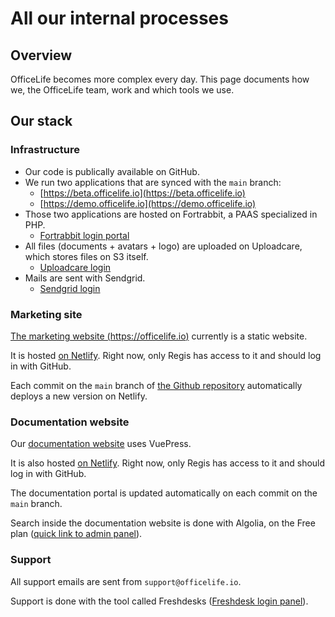 # All our internal processes

## Overview

OfficeLife becomes more complex every day. This page documents how we, the OfficeLife team, work and which tools we use.

## Our stack

### Infrastructure

* Our code is publically available on GitHub.
* We run two applications that are synced with the `main` branch:
  * [https://beta.officelife.io](https://beta.officelife.io)
  * [https://demo.officelife.io](https://demo.officelife.io)
* Those two applications are hosted on Fortrabbit, a PAAS specialized in PHP.
  * [Fortrabbit login portal](https://dashboard.fortrabbit.com/)
* All files (documents + avatars + logo) are uploaded on Uploadcare, which stores files on S3 itself.
  * [Uploadcare login](https://uploadcare.com/dashboard/)
* Mails are sent with Sendgrid.
  * [Sendgrid login](https://app.sendgrid.com/login)

### Marketing site

[The marketing website (https://officelife.io)](https://officelife.io) currently is a static website.

It is hosted [on Netlify](https://app.netlify.com/teams/officelife/overview). Right now, only Regis has access to it and should log in with GitHub.

Each commit on the `main` branch of [the Github repository](https://github.com/officelifehq/marketing) automatically deploys a new version on Netlify.

### Documentation website

Our [documentation website](https://docs.officelife.io/) uses VuePress.

It is also hosted [on Netlify](https://app.netlify.com/teams/officelife/overview). Right now, only Regis has access to it and should log in with GitHub.

The documentation portal is updated automatically on each commit on the `main` branch.

Search inside the documentation website is done with Algolia, on the Free plan ([quick link to admin panel](https://www.algolia.com/apps/BH4D9OD16A/dashboard)).

### Support

All support emails are sent from `support@officelife.io`.

Support is done with the tool called Freshdesks ([Freshdesk login panel](https://officelifehq.freshdesk.com/a/dashboard/default)).
